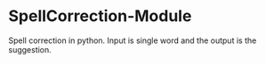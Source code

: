 # SpellCorrection-Module
Spell correction in python. Input is single word and the output is the suggestion.
